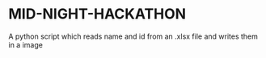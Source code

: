 # MID-NIGHT-HACKATHON
 A python script which reads name and id from an .xlsx file and writes them in a image
